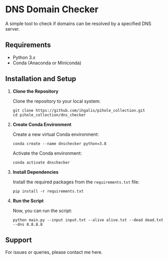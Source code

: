 # DNS Domain Checker

A simple tool to check if domains can be resolved by a specified DNS server.

## Requirements

- Python 3.x
- Conda (Anaconda or Miniconda)

## Installation and Setup

1. **Clone the Repository**

   Clone the repository to your local system:
   
   ```
   git clone https://github.com/ihgalis/pihole_collection.git
   cd pihole_collection/dns_checker
   ```

2. **Create Conda Environment**

   Create a new virtual Conda environment:
   
   ```
   conda create --name dnschecker python=3.8
   ```

   Activate the Conda environment:

   ```
   conda activate dnschecker
   ```

3. **Install Dependencies**

   Install the required packages from the `requirements.txt` file:

   ```
   pip install -r requirements.txt
   ```

4. **Run the Script**

   Now, you can run the script:

   ```
   python main.py --input input.txt --alive alive.txt --dead dead.txt --dns 8.8.8.8
   ```


## Support

For issues or queries, please contact me here.
